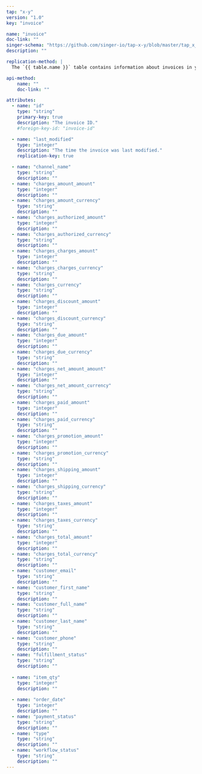 ```yaml
---
tap: "x-y"
version: "1.0"
key: "invoice"

name: "invoice"
doc-link: ""
singer-schema: "https://github.com/singer-io/tap-x-y/blob/master/tap_x_y/schemas/invoice.json"
description: ""

replication-method: |
  The `{{ table.name }}` table contains information about invoices in your {{ integration.display_name }} account.

api-method:
    name: ""
    doc-link: ""

attributes:
  - name: "id"
    type: "string"
    primary-key: true
    description: "The invoice ID."
    #foreign-key-id: "invoice-id"

  - name: "last_modified"
    type: "integer"
    description: "The time the invoice was last modified."
    replication-key: true

  - name: "channel_name"
    type: "string"
    description: ""
  - name: "charges_amount_amount"
    type: "integer"
    description: ""
  - name: "charges_amount_currency"
    type: "string"
    description: ""
  - name: "charges_authorized_amount"
    type: "integer"
    description: ""
  - name: "charges_authorized_currency"
    type: "string"
    description: ""
  - name: "charges_charges_amount"
    type: "integer"
    description: ""
  - name: "charges_charges_currency"
    type: "string"
    description: ""
  - name: "charges_currency"
    type: "string"
    description: ""
  - name: "charges_discount_amount"
    type: "integer"
    description: ""
  - name: "charges_discount_currency"
    type: "string"
    description: ""
  - name: "charges_due_amount"
    type: "integer"
    description: ""
  - name: "charges_due_currency"
    type: "string"
    description: ""
  - name: "charges_net_amount_amount"
    type: "integer"
    description: ""
  - name: "charges_net_amount_currency"
    type: "string"
    description: ""
  - name: "charges_paid_amount"
    type: "integer"
    description: ""
  - name: "charges_paid_currency"
    type: "string"
    description: ""
  - name: "charges_promotion_amount"
    type: "integer"
    description: ""
  - name: "charges_promotion_currency"
    type: "string"
    description: ""
  - name: "charges_shipping_amount"
    type: "integer"
    description: ""
  - name: "charges_shipping_currency"
    type: "string"
    description: ""
  - name: "charges_taxes_amount"
    type: "integer"
    description: ""
  - name: "charges_taxes_currency"
    type: "string"
    description: ""
  - name: "charges_total_amount"
    type: "integer"
    description: ""
  - name: "charges_total_currency"
    type: "string"
    description: ""
  - name: "customer_email"
    type: "string"
    description: ""
  - name: "customer_first_name"
    type: "string"
    description: ""
  - name: "customer_full_name"
    type: "string"
    description: ""
  - name: "customer_last_name"
    type: "string"
    description: ""
  - name: "customer_phone"
    type: "string"
    description: ""
  - name: "fulfillment_status"
    type: "string"
    description: ""
  
  - name: "item_qty"
    type: "integer"
    description: ""
  
  - name: "order_date"
    type: "integer"
    description: ""
  - name: "payment_status"
    type: "string"
    description: ""
  - name: "type"
    type: "string"
    description: ""
  - name: "workflow_status"
    type: "string"
    description: ""
---
```

